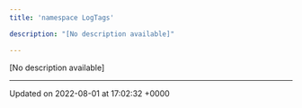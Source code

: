 ```yaml
---
title: 'namespace LogTags'

description: "[No description available]"

---
```







[No description available]






-------------------------------

Updated on 2022-08-01 at 17:02:32 +0000